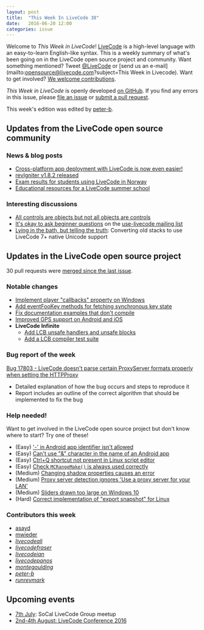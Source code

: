 ```yaml
---
layout: post
title:  "This Week In LiveCode 38"
date:   2016-06-20 12:00
categories: issue
---
```


Welcome to *This Week in LiveCode*!  [LiveCode](https://livecode.com/) is a
high-level language with an easy-to-learn English-like syntax.  This is a
weekly summary of what's been going on in the LiveCode open source project and
community.  Want something mentioned?  Tweet
[@LiveCode](https://twitter.com/LiveCode) or
[send us an e-mail](mailto:opensource@livecode.com?subject=This Week in Livecode).
Want to get involved?
[We welcome contributions](https://github.com/livecode/livecode).

*This Week in LiveCode* is openly developed
[on GitHub](https://github.com/livecode/this-week-in-livecode).
If you find any errors in this issue, please
[file an issue](https://github.com/livecode/this-week-in-livecode/issues) or
[submit a pull request](https://github.com/livecode/this-week-in-livecode/pulls).

This week's edition was edited by [peter-b](https://github.com/peter-b).

## Updates from the LiveCode open source community

### News & blog posts

- [Cross-platform app deployment with LiveCode is now even easier!](https://livecode.com/cross-platform-app-deployment-with-livecode-is-now-even-easier/)
- [revIgniter v1.8.2 released](http://revigniter.com/news/newsitem/revIgniter_v1.8.2_Released)
- [Exam results for students using LiveCode in Norway](http://thread.gmane.org/gmane.comp.ide.revolution.user/227578)
- [Educational resources for a LiveCode summer school](http://forums.livecode.com/viewtopic.php?f=107&t=24765)

### Interesting discussions

- [All controls are objects but not all objects are controls](http://thread.gmane.org/gmane.comp.ide.revolution.user/227602/focus=227638)
- [It's okay to ask beginner questions](http://thread.gmane.org/gmane.comp.ide.revolution.user/227553) on the [use-livecode mailing list](http://lists.runrev.com/mailman/listinfo/use-livecode)
- [Lying in the bath, but telling the truth](http://news.gmane.org/gmane.comp.ide.revolution.user): Converting old stacks to use LiveCode 7+ native Unicode support

## Updates in the LiveCode open source project

30 pull requests were [merged since the last issue](https://github.com/search?l=&o=asc&s=created&type=Issues&utf8=%E2%9C%93&q=org%3Alivecode+is%3Apublic+is%3Apr+is%3Amerged+merged%3A2016-06-13..2016-06-19).

### Notable changes

- [Implement player "callbacks" property on Windows](https://github.com/livecode/livecode/pull/4140)
- [Add eventFooKey methods for fetching synchronous key state](https://github.com/livecode/livecode/pull/4142)
- [Fix documentation examples that don't compile](https://github.com/livecode/livecode/pull/4092)
- [Improved GPS support on Android and iOS](https://github.com/livecode/livecode/pull/4168)
- **LiveCode Infinite**
  - [Add LCB unsafe handlers and unsafe blocks](https://github.com/livecode/livecode/pull/4155)
  - [Add a LCB compiler test suite](https://github.com/livecode/livecode/pull/4156)

### Bug report of the week

[Bug 17803 - LiveCode doesn't parse certain ProxyServer formats properly when setting the HTTPProxy](http://quality.livecode.com/show_bug.cgi?id=17802)

- Detailed explanation of how the bug occurs and steps to reproduce it
- Report includes an outline of the correct algorithm that should be
  implemented to fix the bug

### Help needed!

Want to get involved in the LiveCode open source project but don't know where
to start?  Try one of these!

- (Easy) ['-' in Android app identifier isn't allowed](http://quality.livecode.com/show_bug.cgi?id=15157)
- (Easy) [Can't use "&" character in the name of an Android app](http://quality.livecode.com/show_bug.cgi?id=15167)
- (Easy) [Ctrl+Q shortcut not present in Linux script editor](http://quality.livecode.com/show_bug.cgi?id=17435)
- (Easy) [Check `MCRangeMake()` is always used correctly](http://quality.livecode.com/show_bug.cgi?id=17401)
- (Medium) [Changing shadow properties causes an error](http://quality.livecode.com/show_bug.cgi?id=17608)
- (Medium) [Proxy server detection ignores 'Use a proxy server for your LAN'](http://quality.livecode.com/show_bug.cgi?id=17804)
- (Medium) [Sliders drawn too large on Windows 10](http://quality.livecode.com/show_bug.cgi?id=17126)
- (Hard) [Correct implementation of "export snapshot" for Linux](http://quality.livecode.com/show_bug.cgi?id=17257)

### Contributors this week

- [asayd](https://github.com/asayd)
- [mwieder](https://github.com/mwieder)
- *[livecodeali](https://github.com/livecodeali)*
- *[livecodefraser](https://github.com/livecodefraser)*
- *[livecodeian](https://github.com/livecodeian)*
- *[livecodepanos](https://github.com/livecodepanos)*
- *[montegoulding](https://github.com/montegoulding)*
- *[peter-b](https://github.com/peter-b)*
- *[runrevmark](https://github.com/runrevmark)*

## Upcoming events

* [7th July](http://forums.livecode.com/viewtopic.php?f=50&t=27433): SoCal LiveCode Group meetup
* [2nd-4th August: LiveCode Conference 2016](https://livecode.com/edinburgh-2016/)
